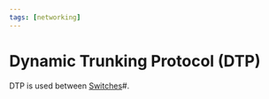 ```yaml
---
tags: [networking]
---
```


# Dynamic Trunking Protocol (DTP)

DTP is used between [Switches](202207051907.md)#.
